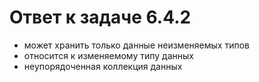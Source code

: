 # Ответ к задаче 6.4.2

- может хранить только данные неизменяемых типов
- относится к изменяемому типу данных
- неупорядоченная коллекция данных
